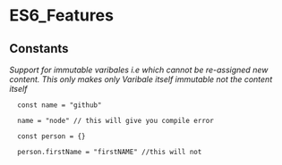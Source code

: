 # ES6_Features

## Constants

*Support for immutable varibales i.e which cannot be re-assigned new content. This only makes only Varibale itself immutable not the content itself*

```
  const name = "github"
  
  name = "node" // this will give you compile error
  
  const person = {}
  
  person.firstName = "firstNAME" //this will not

```
